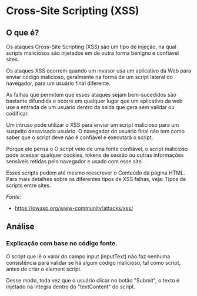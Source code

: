 # Cross-Site Scripting (XSS)

## O que é?

Os ataques Cross-Site Scripting (XSS) são um tipo de injeção, na qual scripts maliciosos são injetados em de outra forma benigno e confiável sites. 

Os ataques XSS ocorrem quando um invasor usa um aplicativo da Web para enviar código malicioso, geralmente na forma de um script lateral do navegador, para um usuário final diferente. 

As falhas que permitem que esses ataques sejam bem-sucedidos são bastante difundida e ocorre em qualquer lugar que um aplicativo da web use a entrada de um usuário dentro da saída que gera sem validar ou codificar.

Um intruso pode utilizar o XSS para enviar um script malicioso para um suspeito desavisado usuário. O navegador do usuário final não tem como saber que o script deve não é confiável e executará o script. 

Porque ele pensa o O script veio de uma fonte confiável, o script malicioso pode acessar qualquer cookies, tokens de sessão ou outras informações sensíveis retidas pelo navegador e usado com esse site. 

Esses scripts podem até mesmo reescrever o Conteúdo da página HTML. Para mais detalhes sobre os diferentes tipos de XSS falhas, veja: Tipos de scripts entre sites.

_Fonte:_

- https://owasp.org/www-community/attacks/xss/

## Análise

### Explicação com base no código fonte.

O script que lê o valor do campo input (inputText) não faz nenhuma consistência para validar se há algum código malicioso, tal como script, antes de criar o element script.

Desse modo, toda vez que o usuário clicar no botão "Submit", o texto é injetado na integra dentro do "textContent" do script.


